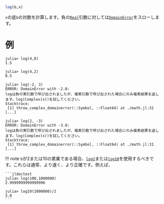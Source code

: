 ```julia
log(b,x)
```

`x`の底`b`の対数を計算します。負の[`Real`](@ref)引数に対しては[`DomainError`](@ref)をスローします。

# 例

```jldoctest; filter = r"Stacktrace:(\n \[[0-9]+\].*)*"
julia> log(4,8)
1.5

julia> log(4,2)
0.5

julia> log(-2, 3)
ERROR: DomainError with -2.0:
logは負の実引数で呼び出されましたが、複素引数で呼び出された場合にのみ複素結果を返します。log(Complex(x))を試してください。
Stacktrace:
 [1] throw_complex_domainerror(::Symbol, ::Float64) at ./math.jl:31
[...]

julia> log(2, -3)
ERROR: DomainError with -3.0:
logは負の実引数で呼び出されましたが、複素引数で呼び出された場合にのみ複素結果を返します。log(Complex(x))を試してください。
Stacktrace:
 [1] throw_complex_domainerror(::Symbol, ::Float64) at ./math.jl:31
[...]
```

!!! note
    `b`が2または10の累乗である場合、[`log2`](@ref)または[`log10`](@ref)を使用するべきです。これらは通常、より速く、より正確です。例えば、

    ```jldoctest
    julia> log(100,1000000)
    2.9999999999999996

    julia> log10(1000000)/2
    3.0
    ```

